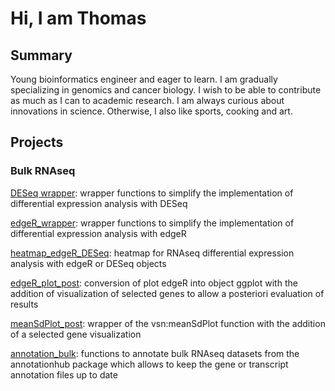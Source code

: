 # Hi, I am Thomas 

## Summary
Young bioinformatics engineer and eager to learn. I am gradually specializing in genomics and cancer biology. I wish to be able to contribute as much as I can to academic research. I am always curious about innovations in science. Otherwise, I also like sports, cooking and art.

## Projects

### Bulk RNAseq

[DESeq wrapper](https://github.com/thms3/DESeq_wrapper): wrapper functions to simplify the implementation of differential expression analysis with DESeq

[edgeR_wrapper](https://github.com/thms3/edgeR_wrapper): wrapper functions to simplify the implementation of differential expression analysis with  edgeR

[heatmap_edgeR_DESeq](https://github.com/thms3/heatmap_edgeR_DESeq): heatmap for RNAseq differential expression analysis with edgeR or DESeq objects 

[edgeR_plot_post](https://github.com/thms3/edgeR_plot_post): conversion of plot edgeR into object ggplot with the addition of visualization of selected genes to allow a posteriori evaluation of results 

[meanSdPlot_post](https://github.com/thms3/meanSdPlot_post): wrapper of the vsn:meanSdPlot function with the addition of a selected gene visualization 

[annotation_bulk](https://github.com/thms3/annotation_bulk): functions to annotate bulk RNAseq datasets from the annotationhub package which allows to keep the gene or transcript annotation files up to date 
